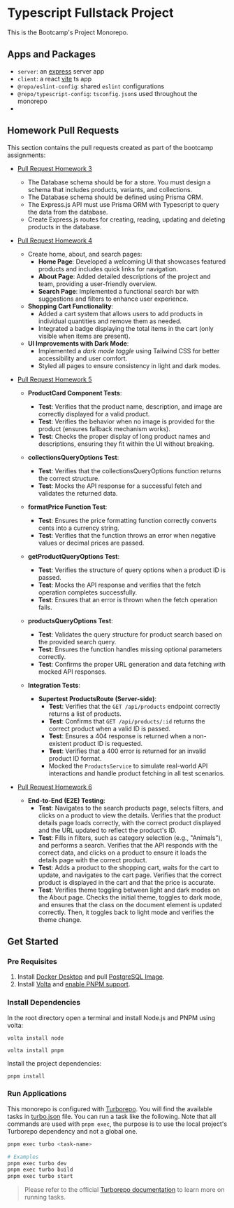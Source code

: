 # Typescript Fullstack Project

This is the Bootcamp's Project Monorepo.

## Apps and Packages

- `server`: an [express](https://expressjs.com/) server app
- `client`: a react [vite](https://vitejs.dev) ts app
- `@repo/eslint-config`: shared `eslint` configurations
- `@repo/typescript-config`: `tsconfig.json`s used throughout the monorepo
- 
## Homework Pull Requests

This section contains the pull requests created as part of the bootcamp assignments:

- [Pull Request Homework 3](https://github.com/DiAmb/typescript-fullstack-bootcamp-project/pull/1)
    - The Database schema should be for a store. You must design a schema that includes products, variants, and collections.
    - The Database schema should be defined using Prisma ORM.
    - The Express.js API must use Prisma ORM with Typescript to query the data from the database.
    - Create Express.js routes for creating, reading, updating and deleting products in the database.

- [Pull Request Homework 4](https://github.com/DiAmb/typescript-fullstack-bootcamp-project/pull/2)
  - Create home, about, and search pages:
    - **Home Page**: Developed a welcoming UI that showcases featured products and includes quick links for navigation.
    - **About Page**: Added detailed descriptions of the project and team, providing a user-friendly overview.
    - **Search Page**: Implemented a functional search bar with suggestions and filters to enhance user experience.
  - **Shopping Cart Functionality**: 
    - Added a cart system that allows users to add products in individual quantities and remove them as needed.
    - Integrated a badge displaying the total items in the cart (only visible when items are present).
  - **UI Improvements with Dark Mode**:
    - Implemented a *dark mode toggle* using Tailwind CSS for better accessibility and user comfort.
    - Styled all pages to ensure consistency in light and dark modes.
      
- [Pull Request Homework 5](https://github.com/DiAmb/typescript-fullstack-bootcamp-project/pull/3)
    - **ProductCard Component Tests**:
        - **Test**: Verifies that the product name, description, and image are correctly displayed for a valid product.
        - **Test**: Verifies the behavior when no image is provided for the product (ensures fallback mechanism works).
        - **Test**: Checks the proper display of long product names and descriptions, ensuring they fit within the UI without breaking.
    
    - **collectionsQueryOptions Test**:
        - **Test**: Verifies that the collectionsQueryOptions function returns the correct structure.
        - **Test**: Mocks the API response for a successful fetch and validates the returned data.

    - **formatPrice Function Test**:
        - **Test**: Ensures the price formatting function correctly converts cents into a currency string.
        - **Test**: Verifies that the function throws an error when negative values or decimal prices are passed.

    - **getProductQueryOptions Test**:
        - **Test**: Verifies the structure of query options when a product ID is passed.
        - **Test**: Mocks the API response and verifies that the fetch operation completes successfully.
        - **Test**: Ensures that an error is thrown when the fetch operation fails.

    - **productsQueryOptions Test**:
        - **Test**: Validates the query structure for product search based on the provided search query.
        - **Test**: Ensures the function handles missing optional parameters correctly.
        - **Test**: Confirms the proper URL generation and data fetching with mocked API responses.

    - **Integration Tests**:
        - **Supertest ProductsRoute (Server-side)**:
            - **Test**: Verifies that the `GET /api/products` endpoint correctly returns a list of products.
            - **Test**: Confirms that `GET /api/products/:id` returns the correct product when a valid ID is passed.
            - **Test**: Ensures a 404 response is returned when a non-existent product ID is requested.
            - **Test**: Verifies that a 400 error is returned for an invalid product ID format.
            - Mocked the `ProductsService` to simulate real-world API interactions and handle product fetching in all test scenarios.


- [Pull Request Homework 6](https://github.com/DiAmb/typescript-fullstack-bootcamp-project/pull/4)
    - **End-to-End (E2E) Testing**:
        - **Test**: Navigates to the search products page, selects filters, and clicks on a product to view the details. Verifies that the product details page loads correctly, with the correct product displayed and the URL updated to reflect the product's ID.
        - **Test**: Fills in filters, such as category selection (e.g., "Animals"), and performs a search. Verifies that the API responds with the correct data, and clicks on a product to ensure it loads the details page with the correct product.
        - **Test**: Adds a product to the shopping cart, waits for the cart to update, and navigates to the cart page. Verifies that the correct product is displayed in the cart and that the price is accurate.
        - **Test**: Verifies theme toggling between light and dark modes on the About page. Checks the initial theme, toggles to dark mode, and ensures that the class on the document element is updated correctly. Then, it toggles back to light mode and verifies the theme change.

## Get Started



### Pre Requisites

1. Install [Docker Desktop](https://docs.docker.com/get-started/get-docker/) and pull [PostgreSQL Image](https://hub.docker.com/_/postgres).
2. Install [Volta](https://docs.volta.sh/guide/getting-started) and [enable PNPM support](https://docs.volta.sh/advanced/pnpm).

### Install Dependencies

In the root directory open a terminal and install Node.js and PNPM using volta:

```
volta install node
```

```
volta install pnpm
```

Install the project dependencies:

```
pnpm install
```

### Run Applications

This monorepo is configured with [Turborepo](https://turbo.build/repo/docs). You will find the available tasks in [turbo.json](./turbo.json) file. You can run a task like the following. Note that all commands are used with `pnpm exec`, the purpose is to use the local project's Turborepo dependency and not a global one.

```bash
pnpm exec turbo <task-name>

# Examples
pnpm exec turbo dev
pnpm exec turbo build
pnpm exec turbo start
```

> Please refer to the official [Turborepo documentation](https://turbo.build/repo/docs/crafting-your-repository/running-tasks) to learn more on running tasks.
